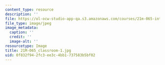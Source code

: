 ```yaml
---
content_type: resource
description: ''
file: https://ol-ocw-studio-app-qa.s3.amazonaws.com/courses/21m-065-introduction-to-musical-composition-spring-2014/0f832f942fc3ee3c4bb1737583b5bf02_21M-065_classroom-1.jpg
file_type: image/jpeg
image_metadata:
  caption: ''
  credit: ''
  image-alt: ''
resourcetype: Image
title: 21M-065_classroom-1.jpg
uid: 0f832f94-2fc3-ee3c-4bb1-737583b5bf02
---
```

